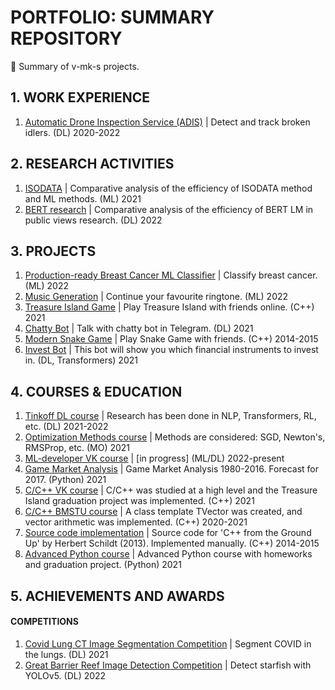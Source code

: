 # PORTFOLIO: SUMMARY REPOSITORY
📕 Summary of v-mk-s projects.

## 1. WORK EXPERIENCE
1. [Automatic Drone Inspection Service (ADIS)](https://github.com/v-mk-s/Automatic-Drone-Inspection-Service-ADIS) | Detect and track broken idlers. (DL) 2020-2022

## 2. RESEARCH ACTIVITIES
1. [ISODATA](https://github.com/v-mk-s/ISODATA) | Comparative analysis of the efficiency of ISODATA method and ML methods. (ML) 2021
2. [BERT research](https://github.com/v-mk-s/BERT-Covid-LM) | Comparative analysis of the efficiency of BERT LM in public views research. (DL) 2022

## 3. PROJECTS
1. [Production-ready Breast Cancer ML Classifier](https://github.com/v-mk-s/production_ready_BC_ML) | Classify breast cancer. (ML) 2022
2. [Music Generation](https://github.com/v-mk-s/Music-Generation-ML) | Continue your favourite ringtone. (ML) 2022
3. [Treasure Island Game](https://github.com/v-mk-s/Treasure-Island-Game) | Play Treasure Island with friends online. (C++) 2021
4. [Chatty Bot](https://github.com/v-mk-s/Chatty-Bot-DL) | Talk with chatty bot in Telegram. (DL) 2021
5. [Modern Snake Game](https://github.com/v-mk-s/Advanced-Snake-Game) | Play Snake Game with friends. (C++) 2014-2015
6. [Invest Bot](https://github.com/v-mk-s/financial-trading) | This bot will show you which financial instruments to invest in. (DL, Transformers) 2021

## 4. COURSES & EDUCATION
1. [Tinkoff DL course](https://github.com/v-mk-s/tinkoff-DL-course) | Research has been done in NLP, Transformers, RL, etc. (DL) 2021-2022
2. [Optimization Methods course](https://github.com/v-mk-s/optimization-methods) | Methods are considered: SGD, Newton's, RMSProp, etc. (MO) 2021
3. [ML-developer VK course](https://github.com/v-mk-s/ml-developer-technopark) | [in progress] (ML/DL) 2022-present
4. [Game Market Analysis](https://github.com/v-mk-s/data-analyst) | Game Market Analysis 1980-2016. Forecast for 2017. (Python) 2021
5. [C/C++ VK course](https://github.com/v-mk-s/C-course) | C/C++ was studied at a high level and the Treasure Island graduation project was implemented. (C++) 2021
6. [C/C++ BMSTU course](https://github.com/v-mk-s/OOP-C_plus_plus-course) | A class template TVector was created, and vector arithmetic was implemented. (C++) 2020-2021
7. [Source code implementation](https://github.com/v-mk-s/C_plus_plus-Schildt-book) | Source code for 'C++ from the Ground Up' by Herbert Schildt (2013). Implemented manually. (C++) 2014-2015
8. [Advanced Python course](https://github.com/v-mk-s/Advanced-Python-course) | Advanced Python course with homeworks and graduation project. (Python) 2021

## 5. ACHIEVEMENTS AND AWARDS
#### COMPETITIONS
1. [Covid Lung CT Image Segmentation Competition](https://github.com/v-mk-s/Competition-Covid-Lung-CT-Image-Segmentation-main) | Segment COVID in the lungs. (DL) 2021
2. [Great Barrier Reef Image Detection Competition](https://github.com/v-mk-s/Competition-Great-Barrier-Reef-Image-Detection-main) | Detect starfish with YOLOv5. (DL) 2022

